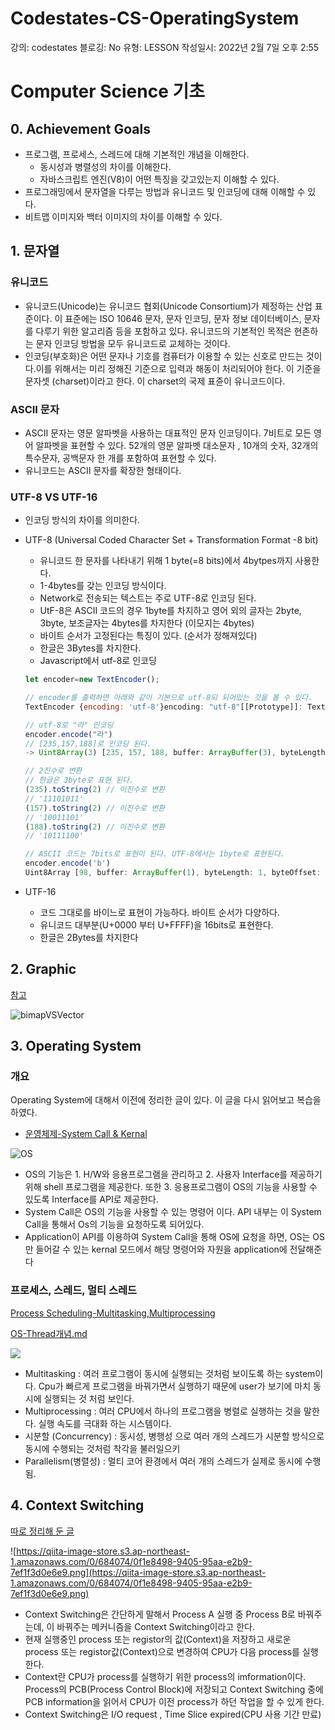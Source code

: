# Codestates-CS-OperatingSystem

강의: codestates
블로깅: No
유형: LESSON
작성일시: 2022년 2월 7일 오후 2:55

# Computer Science 기초

## 0. Achievement Goals

- 프로그램, 프로세스, 스레드에 대해 기본적인 개념을 이해한다.
  - 동시성과 병렬성의 차이를 이해한다.
  - 자바스크립트 엔진(V8)이 어떤 특징을 갖고있는지 이해할 수 있다.
- 프로그래밍에서 문자열을 다루는 방법과 유니코드 및 인코딩에 대해 이해할 수 있다.
- 비트맵 이미지와 백터 이미지의 차이를 이해할 수 있다.

## 1. 문자열

### 유니코드

- 유니코드(Unicode)는 유니코드 협회(Unicode Consortium)가 제정하는 산업 표준이다. 이 표준에는 ISO 10646 문자, 문자 인코딩, 문자 정보 데이터베이스, 문자를 다루기 위한 알고리즘 등을 포함하고 있다. 유니코드의 기본적인 목적은 현존하는 문자 인코딩 방법을 모두 유니코드로 교체하는 것이다.
- 인코딩(부호화)은 어떤 문자나 기호를 컴퓨터가 이용할 수 있는 신호로 만드는 것이다.이를 위해서는 미리 정해진 기준으로 입력과 해동이 처리되어야 한다. 이 기준을 문자셋 (charset)이라고 한다. 이 charset의 국제 표쥰이 유니코드이다.

### ASCII 문자

- ASCII 문자는 영문 알파벳을 사용하는 대표적인 문자 인코딩이다. 7비트로 모든 영어 알파벳을 표현할 수 있다. 52개의 영문 알파벳 대소문자 , 10개의 숫자, 32개의 특수문자, 공백문자 한 개를 포함하여 표현할 수 있다.
- 유니코드는 ASCII 문자를 확장한 형태이다.

### UTF-8 VS UTF-16

- 인코딩 방식의 차이를 의미한다.
- UTF-8 (Universal Coded Character Set + Transformation Format -8 bit)

  - 유니코드 한 문자를 나타내기 위해 1 byte(=8 bits)에서 4bytpes까지 사용한다.
  - 1-4bytes를 갖는 인코딩 방식이다.
  - Network로 전송되는 텍스트는 주로 UTF-8로 인코딩 된다.
  - UtF-8은 ASCII 코드의 경우 1byte를 차지하고 영어 외의 글자는 2byte, 3byte, 보조글자는 4bytes를 차지한다 (이모지는 4bytes)
  - 바이트 순서가 고정된다는 특징이 있다. (순서가 정해져있다)
  - 한글은 3Bytes를 차지한다.
  - Javascript에서 utf-8로 인코딩

  ```jsx
  let encoder=new TextEncoder();

  // encoder를 출력하면 아래와 같이 기본으로 utf-8되 되어있는 것을 볼 수 있다.
  TextEncoder {encoding: 'utf-8'}encoding: "utf-8"[[Prototype]]: TextEncoder

  // utf-8로 "라" 인코딩
  encoder.encode("라")
  // [235,157,188]로 인코딩 된다.
  -> Uint8Array(3) [235, 157, 188, buffer: ArrayBuffer(3), byteLength: 3, byteOffset: 0, length: 3, Symbol(Symbol.toStringTag): 'Uint8Array']

  // 2진수로 변환
  // 한글은 3byte로 표현 된다.
  (235).toString(2) // 이진수로 변환
  // '11101011'
  (157).toString(2) // 이진수로 변환
  // '10011101'
  (188).toString(2) // 이진수로 변환
  // '10111100'

  // ASCII 코드는 7bits로 표현이 된다. UTF-8에서는 1byte로 표현된다.
  encoder.encode('b')
  Uint8Array [98, buffer: ArrayBuffer(1), byteLength: 1, byteOffset: 0, length: 1, Symbol(Symbol.toStringTag): 'Uint8Array']
  ```

- UTF-16
  - 코드 그대로를 바이느로 표현이 가능하다. 바이트 순서가 다양하다.
  - 유니코드 대부분(U+0000 부터 U+FFFF)을 16bits로 표현한다.
  - 한글은 2Bytes를 차지한다

## 2. Graphic

[참고](https://www.educba.com/bitmap-vs-vector/)

![bimapVSVector](https://cdn.educba.com/academy/wp-content/uploads/2020/07/Bitmap-vs-Vector-info.jpg.webp)

## 3. Operating System

### 개요

Operating System에 대해서 이전에 정리한 글이 있다. 이 글을 다시 읽어보고 복습을 하였다.

- [운영체제-System Call & Kernal](https://sora9z.tistory.com/94?category=1040523)

![OS](https://img1.daumcdn.net/thumb/R1280x0/?scode=mtistory2&fname=https%3A%2F%2Fblog.kakaocdn.net%2Fdn%2F27yFd%2FbtriCEfgHyp%2Fi8wgf4e7BOHoA8NWOdou6K%2Fimg.png)

- OS의 기능은 1. H/W와 응용프로그램을 관리하고 2. 사용자 Interface를 제공하기 위해 shell 프로그램을 제공한다. 또한 3. 응용프로그램이 OS의 기능을 사용할 수 있도록 Interface를 API로 제공한다.
- System Call은 OS의 기능을 사용할 수 있는 명령어 이다. API 내부는 이 System Call을 통해서 Os의 기능을 요청하도록 되어있다.
- Application이 API를 이용하여 System Call을 통해 OS에 요청을 하면, OS는 OS만 들어갈 수 있는 kernal 모드에서 해당 명령어와 자원을 application에 전달해준다

### 프로세스, 스레드, 멀티 스레드

[Process Scheduling-Multitasking,Multiprocessing](https://sora9z.tistory.com/98?category=1040523)

[OS-Thread개념.md](OS-Thread개념.md)

![](https://diffzi.com/wp-content/webp-express/webp-images/uploads/2019/01/multitasking-vs-multiprocessing-870x435.jpg.webp)

- Multitasking : 여러 프로그램이 동시에 실행되는 것처럼 보이도록 하는 system이다. Cpu가 빠르게 프로그램을 바꿔가면서 실행하기 때문에 user가 보기에 마치 동시에 실행되는 것 처럼 보인다.
- Multiprocessing : 여러 CPU에서 하나의 프로그램을 병렬로 실행하는 것을 말한다. 실행 속도를 극대화 하는 시스템이다.
- 시분할 (Concurrency) : 동시성, 병행성 으로 여러 개의 스레드가 시분할 방식으로 동시에 수행되는 것처럼 착각을 불러일으키
- Parallelism(병렬성) : 멀티 코어 환경에서 여러 개의 스레드가 실제로 동시에 수행됨.

## 4. Context Switching

[따로 정리해 둔 글](https://sora9z.tistory.com/104?category=1040523)

![https://qiita-image-store.s3.ap-northeast-1.amazonaws.com/0/684074/0f1e8498-9405-95aa-e2b9-7ef1f3d0e6e9.png](https://qiita-image-store.s3.ap-northeast-1.amazonaws.com/0/684074/0f1e8498-9405-95aa-e2b9-7ef1f3d0e6e9.png)

- Context Switching은 간단하게 말해서 Process A 실행 중 Process B로 바꿔주는데, 이 바꿔주는 메커니즘을 Context Switching이라고 한다.
- 현재 실행중인 process 또는 registor의 값(Context)을 저장하고 새로운 process 또는 registor값(Context)으로 변경하여 CPU가 다음 process를 실행한다.
- Context란 CPU가 process를 실행하기 위한 process의 imformation이다. Process의 PCB(Process Control Block)에 저장되고 Context Switching 중에 PCB information을 읽어서 CPU가 이전 process가 하던 작업을 할 수 있게 한다.
- Context Switching은 I/O request , Time Slice expired(CPU 사용 기간 만료)
